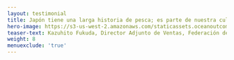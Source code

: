 ```yaml
---
layout: testimonial
title: Japón tiene una larga historia de pesca; es parte de nuestra cultura. Por eso es tan importante para nosotros trabajar con personas que entienden la cultura y la pesca japonesas. El equipo de O2 entiende esto; trabajan con nosotros, no contra nosotros, en como nos esforzamos por lograr una pesca más sostenible. 
hero-image: https://s3-us-west-2.amazonaws.com/staticassets.oceanoutcomes.org/embedded+photos/testimonials/hokkaido-testimonial.png
teaser-text: Kazuhito Fukuda, Director Adjunto de Ventas, Federación de Cooperativas de Pescadores de Hokkaido
weight: 8
menuexclude: 'true'
---
```

